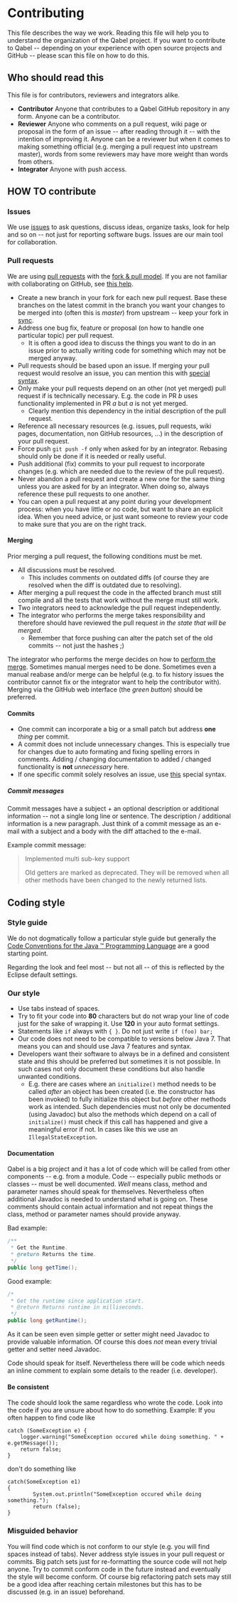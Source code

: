 # Contributing

This file describes the way we work. Reading this file will help you to understand the organization of the Qabel project. If you want to contribute to Qabel -- depending on your experience with open source projects and GitHub -- please scan this file on how to do this.

## Who should read this

This file is for contributors, reviewers and integrators alike.

* **Contributor** Anyone that contributes to a Qabel GitHub repository in any form. Anyone can be a contributor.
* **Reviewer** Anyone who comments on a pull request, wiki page or proposal in the form of an issue -- after reading through it -- with the intention of improving it. Anyone can be a reviewer but when it comes to making something official (e.g. merging a pull request into upstream master), words from some reviewers may have more weight than words from others.
* **Integrator** Anyone with push access.

## HOW TO contribute

### Issues
We use [issues](https://help.github.com/articles/about-issues/) to ask questions, discuss ideas, organize tasks, look for help and so on -- not just for reporting software bugs. Issues are our main tool for collaboration.

### Pull requests
We are using [pull requests](https://help.github.com/articles/using-pull-requests/) with the [fork & pull model](https://help.github.com/articles/using-pull-requests/#fork--pull). If you are not familiar with collaborating on GitHub, see [this help](https://help.github.com/categories/collaborating/).

* Create a new branch in your fork for each new pull request. Base these branches on the latest commit in the branch you want your changes to be merged into (often this is *master*) from upstream -- keep your fork in [sync](https://help.github.com/articles/syncing-a-fork/).
* Address one bug fix, feature or proposal (on how to handle one particular topic) per pull request.
  * It is often a good idea to discuss the things you want to do in an issue prior to actually writing code for something which may not be merged anyway.
* Pull requests should be based upon an issue. If merging your pull request would resolve an issue, you can mention this with [special syntax](https://github.com/blog/1506-closing-issues-via-pull-requests).
* Only make your pull requests depend on an other (not yet merged) pull request if is technically necessary. E.g. the code in PR *b* uses functionality implemented in PR *a* but *a* is not yet merged.
  * Clearly mention this dependency in the initial description of the pull request.
* Reference all necessary resources (e.g. issues, pull requests, wiki pages, documentation, non GitHub resources, ...) in the description of your pull request.
* Force push `git push -f` only when asked for by an integrator. Rebasing should only be done if it is needed or really useful.
* Push additional (fix) commits to your pull request to incorporate changes (e.g. which are needed due to the review of the pull request).
* Never abandon a pull request and create a new one for the same thing unless you are asked for by an integrator. When doing so, always reference these pull requests to one another.
* You can open a pull request at any point during your development process: when you have little or no code, but want to share an explicit idea. When you need advice, or just want someone to review your code to make sure that you are on the right track.

#### Merging
Prior merging a pull request, the following conditions must be met.
* All discussions must be resolved.
  * This includes comments on outdated diffs (of course they are resolved when the diff is outdated due to resolving).
* After merging a pull request the code in the affected branch must still compile and all the tests that work without the merge must still work.
* Two integrators need to acknowledge the pull request independently.
* The integrator who performs the merge takes responsibility and therefore should have reviewed the pull request *in the state that will be merged*.
  * Remember that force pushing can alter the patch set of the old commits -- not just the hashes ;)

The integrator who performs the merge decides on how to [perform the merge](https://help.github.com/articles/merging-a-pull-request/). Sometimes manual merges need to be done. Sometimes even a manual reabase and/or merge can be helpful (e.g. to fix history issues the contributor cannot fix or the integrator want to help the contributor with). Merging via the GitHub web interface (the *green button*) should be preferred.

#### Commits
* One commit can incorporate a big or a small patch but address **one** *thing* per commit.
* A commit does not include unnecessary changes. This is especially true for changes due to auto formating and fixing spelling errors in comments. Adding / changing documentation to added / changed functionality is **not** *unnecessary* here.
* If one specific commit solely resolves an issue, use [this](https://help.github.com/articles/closing-issues-via-commit-messages/) special syntax.

##### Commit messages
Commit messages have a subject + an optional description or additional information -- not a single long line or sentence. The description / additional information is a new paragraph. Just think of a commit message as an e-mail with a subject and a body with the diff attached to the e-mail.

Example commit message:
> Implemented multi sub-key support
>
> Old getters are marked as deprecated. They will be removed when all other
> methods have been changed to the newly returned lists.

## Coding style

### Style guide
We do not dogmatically follow a particular style guide but generally the [Code Conventions for the Java :tm: Programming Language](http://www.oracle.com/technetwork/java/javase/documentation/codeconvtoc-136057.html) are a good starting point.

Regarding the look and feel most -- but not all -- of this is reflected by the Eclipse default settings.

### Our style
* Use tabs instead of spaces.
* Try to fit your code into **80** characters but do not wrap your line of code just for the sake of wrapping it. Use **120** in your auto format settings.
* Statements like ```if``` always with ```{ }```. Do not just write ```if (foo) bar;```
* Our code does not need to be compatible to versions below Java 7. That means you can and should use Java 7 features and syntax.
* Developers want their software to always be in a defined and consistent state and this should be preferred but sometimes it is not possible. In such cases not only document these conditions but also handle unwanted conditions.
  * E.g. there are cases where an ```initialize()``` method needs to be called *after* an object has been created (i.e. the constructor has been invoked) to fully initialize this object but *before* other methods work as intended. Such dependencies must not only be documented (using Javadoc) but also the methods which depend on a call of ```initialize()``` must check if this call has happened and give a meaningful error if not. In cases like this we use an ```IllegalStateException```.

#### Documentation
Qabel is a big project and it has a lot of code which will be called from other components -- e.g. from a module. Code -- especially public methods or classes -- must be well documented. *Well* means class, method and parameter names should speak for themselves. Nevertheless often additional Javadoc is needed to understand what is going on. These comments should contain actual information and not repeat things the class, method or parameter names should provide anyway.

Bad example:
```Java
/**
 * Get the Runtime.
 * @return Returns the time.
 */
public long getTime();
```

Good example:
```Java
/*
 * Get the runtime since application start.
 * @return Returns runtime in milliseconds.
 */
public long getRuntime();
```

As it can be seen even simple getter or setter might need Javadoc to provide valuable information. Of course this does *not* mean every trivial getter and setter need Javadoc.

Code should speak for itself. Nevertheless there will be code which needs an inline comment to explain some details to the reader (i.e. developer).

#### Be consistent
The code should look the same regardless who wrote the code. Look into the code if you are unsure about how to do something.
Example:
If you often happen to find code like
```
catch (SomeException e) {
    logger.warning("SomeException occured while doing something. " + e.getMessage());
    return false;
}
```
don't do something like
```
catch(SomeException e1)
{
        System.out.println("SomeException occured while doing something.");
        return (false);
}
```

### Misguided behavior
You will find code which is not conform to our style (e.g. you will find spaces instead of tabs). Never address style issues in your pull request or commits. Big patch sets just for re-formatting the source code will not help anyone. Try to commit conform code in the future instead and eventually the style will become conform. Of course big refactoring patch sets may still be a good idea after reaching certain milestones but this has to be discussed (e.g. in an issue) beforehand.
